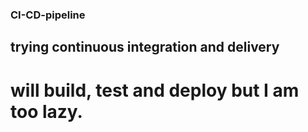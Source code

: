 ### CI-CD-pipeline

## trying continuous integration and delivery

# will build, test and deploy but I am too lazy.
